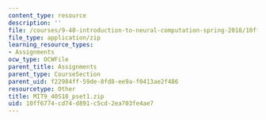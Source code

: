 ```yaml
---
content_type: resource
description: ''
file: /courses/9-40-introduction-to-neural-computation-spring-2018/10ff6774cd74d891c5cd2ea703fe4ae7_MIT9_40S18_pset1.zip
file_type: application/zip
learning_resource_types:
- Assignments
ocw_type: OCWFile
parent_title: Assignments
parent_type: CourseSection
parent_uid: f22984ff-59de-8fd8-ee9a-f0413ae2f486
resourcetype: Other
title: MIT9_40S18_pset1.zip
uid: 10ff6774-cd74-d891-c5cd-2ea703fe4ae7
---
```

